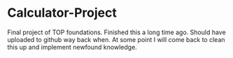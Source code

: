 # Calculator-Project
Final project of TOP foundations. Finished this a long time ago. Should have uploaded to github way back when. At some point I will come back to clean this up and implement newfound knowledge. 